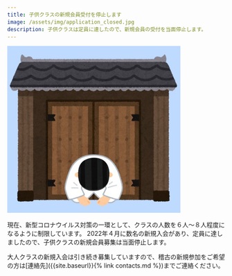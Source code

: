 ```yaml
---
title: 子供クラスの新規会員受付を停止します
image: /assets/img/application_closed.jpg
description: 子供クラスは定員に達したので、新規会員の受付を当面停止します。
---
```


![right](/assets/img/application_closed.jpg)

現在、新型コロナウイルス対策の一環として、クラスの人数を６人～８人程度になるように制限しています。
2022年４月に数名の新規入会があり、定員に達しましたので、子供クラスの新規会員募集は当面停止します。

大人クラスの新規入会は引き続き募集していますので、稽古の新規参加をご希望の方は[連絡先]({{site.baseurl}}{% link contacts.md %})までご連絡ください。
